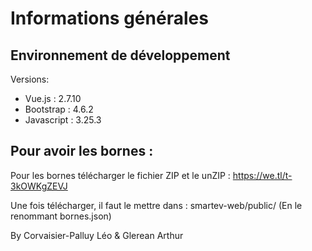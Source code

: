 # Informations générales
## Environnement de développement

Versions:
- Vue.js : 2.7.10
- Bootstrap : 4.6.2
- Javascript : 3.25.3

## Pour avoir les bornes :
Pour les bornes télécharger le fichier ZIP et le unZIP : https://we.tl/t-3kOWKgZEVJ

Une fois télécharger, il faut le mettre dans : smartev-web/public/
(En le renommant bornes.json)


By Corvaisier-Palluy Léo & Glerean Arthur
